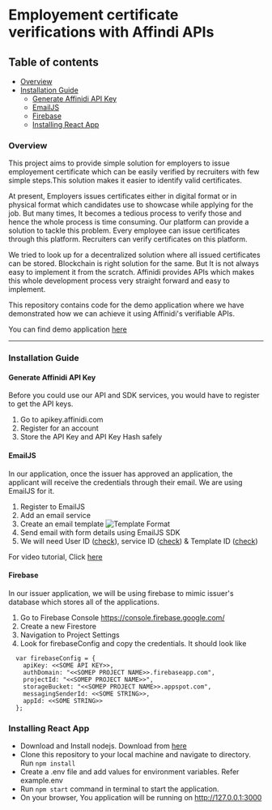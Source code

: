 # Employement certificate verifications with Affindi APIs

## Table of contents

- [Overview](#Overview)
- [Installation Guide](#installation-guide)
  - [Generate Affinidi API Key](#generate-affinidi-api-key)
  - [EmailJS](#emailjs)
  - [Firebase](#firebase)
  - [Installing React App](#installing-react-app)

### Overview

This project aims to provide simple solution for employers to issue employement certificate which can be easily verified by recruiters with few simple steps.This solution makes it easier to identify valid certificates.

At present, Employers issues certificates either in digital format or in physical format which candidates use to showcase while applying for the job.
But many times, It becomes a tedious process to verify those and hence the whole process is time consuming. Our platform can provide a solution to tackle this problem. Every employee can issue certificates through this platform. Recruiters can verify certificates on this platform.

We tried to look up for a decentralized solution where all issued certificates can be stored. Blockchain is right solution for the same. But It is not always easy to implement it from the scratch. Affinidi provides APIs which makes this whole development process very straight forward and easy to implement.

This repository contains code for the demo application where we have demonstrated how we can achieve it using Affinidi's verifiable APIs.

You can find demo application [here](https://google.com)

------------------------------------------------------

### Installation Guide

#### Generate Affinidi API Key

Before you could use our API and SDK services, you would have to register to get the API keys.

1. Go to apikey.affinidi.com
1. Register for an account
1. Store the API Key and API Key Hash safely

#### EmailJS

In our application, once the issuer has approved an application, the applicant will receive the credentials through their email. We are using EmailJS for it.

1. Register to EmailJS
1. Add an email service
1. Create an email template
![Template Format](https://i.ibb.co/Qn6BpmT/Screenshot-from-2021-05-09-12-40-37.png)
1. Send email with form details using EmailJS SDK
1. We will need User ID ([check](https://dashboard.emailjs.com/admin/integration)), service ID ([check](https://dashboard.emailjs.com/admin)) & Template ID ([check](https://dashboard.emailjs.com/admin/templates))

For video tutorial, Click [here](https://www.youtube.com/watch?v=NgWGllOjkbs)

#### Firebase

In our issuer application, we will be using firebase to mimic issuer's database which stores all of the applications.

1. Go to Firebase Console <https://console.firebase.google.com/>
1. Create a new Firestore
1. Navigation to Project Settings
1. Look for firebaseConfig and copy the credentials. It should look like

```
  var firebaseConfig = {
    apiKey: <<SOME API KEY>>,
    authDomain: "<<SOMEP PROJECT NAME>>.firebaseapp.com",
    projectId: "<<SOMEP PROJECT NAME>>",
    storageBucket: "<<SOMEP PROJECT NAME>>.appspot.com",
    messagingSenderId: <<SOME STRING>>,
    appId: <<SOME STRING>>
  };
```

### Installing React App

* Download and Install nodejs. Download from [here](https://nodejs.dev/download)
* Clone this repository to your local machine and navigate to directory. Run
```npm install```
* Create a .env file and add values for environment variables. Refer example.env
* Run ```npm start``` command in terminal to start the application.
* On your browser, You application will be running on http://127.0.0.1:3000
